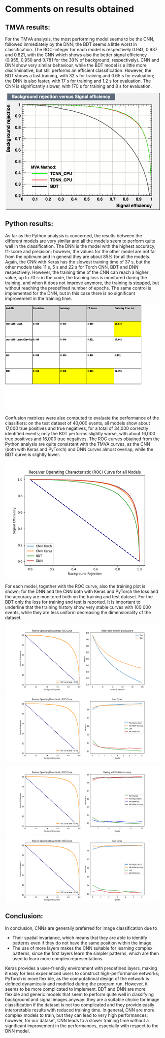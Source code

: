 
# Comments on results obtained

## TMVA results:
For the TMVA analysis, the most performing model seems to be the CNN, followed immediately by the DNN; the BDT seems a little worst in classification. The ROC-integer for each model is respectively 0.941, 0.937 and 0.821, with the CNN which shows also the better signal efficiency (0.955, 0,950 and 0.781 for the 30% of background, respectively). CNN and DNN show very similar behaviour, while the BDT model is a little more discriminative, but still performs an efficient classification. However, the BDT shows a fast training, with 32 s for training and 0.65 s for evaluation; the DNN is also faster, with 17 s for training and 1.2 s for evaluation. The CNN is significantly slower, with 170 s for training and 8 s for evaluation.

<p align="center">
  <img width="500" height="380" src="https://github.com/gaiafabbri/S-C/blob/main/Classification_results/TMVA_ROC.png">
</p>

## Python results:
As far as the Python analysis is concerned, the results between the different models are very similar and all the models seem to perform quite well in the classification. The DNN is the model with the highest accuracy, f1-score and precision; however, the values for the other model are not far from the optimum and in general they are about 85% for all the models. Again, the CNN with Keras has the slowest training time of 37 s, but the other models take 11 s, 5 s and 22 s for Torch CNN, BDT and DNN respectively. However, the training time of the CNN can reach a higher value, up to 70 s: in the code, the training loss is monitored during the training, and when it does not improve anymore, the training is stopped, but without reaching the predefined number of epochs. The same control is implemented for the DNN, but in this case there is no significant improvement in the training time.

<p align="center">
  <img width="620" height="340" src="https://github.com/gaiafabbri/S-C/blob/main/Classification_results/Results.png">
</p>

Confusion matrixes were also computed to evaluate the performance of the classifiers: on the test dataset of 40,000 events, all models show about 17,000 true positives and true negatives, for a total of 34,000 correctly identified events; only the BDT performs slightly worse, with about 16,000 true positives and 16,000 true negatives. The ROC curves obtained from the Python analysis are quite consistent with the TMVA curves, as the CNN (both with Keras and PyTorch) and DNN curves almost overlap, while the BDT curve is slightly lower.

<p align="center">
  <img width="550" height="380" src="https://github.com/gaiafabbri/S-C/blob/main/Classification_results/Comparison_among_models_100000_16x16.png">
</p>

For each model, together with the ROC curve, also the training plot is shown; for the DNN and the CNN both with Keras and PyTorch the loss and the accuracy are monitored both on the training and test dataset. For the BDT only the loss for training and test is reported. It is important to underline that the training history show very stable curves with 100 000 events, while they are less uniform decreasing the dimensionality of the dataset.  

<p align="center">
  <img width="500" height="220" src="https://github.com/gaiafabbri/S-C/blob/main/Classification_results/BDT_100000_16x16.png">
  <img width="500" height="220" src="https://github.com/gaiafabbri/S-C/blob/main/Classification_results/CNN with tensorflow-keras_100000_16x16.png">
</p>

<p align="center">
  <img width="500" height="220" src="https://github.com/gaiafabbri/S-C/blob/main/Classification_results/CNN with torch_100000_16x16.png">
  <img width="500" height="220" src="https://github.com/gaiafabbri/S-C/blob/main/Classification_results/DNN_100000_16x16.png">
</p>


## Conclusion:
In conclusion, CNNs are generally preferred for image classification due to
- Their spatial invariance, which means that they are able to identify patterns even if they do not have the same position within the image.
- The use of more layers makes the CNN suitable for learning complex patterns, since the first layers learn the simpler patterns, which are then used to learn more complex representations.

Keras provides a user-friendly environment with predefined layers, making it easy for less experienced users to construct high-performance networks; PyTorch is more flexible, as the computational design of the network is defined dynamically and modified during the program run. However, it seems to be more complicated to implement. BDT and DNN are more flexible and generic models that seem to perform quite well in classifying background and signal images anyway: they are a suitable choice for image classification if the dataset is not too complicated and they provide easily interpretable results with reduced training time. In general, CNN are more complex models to train, but they can lead to very high performances; however, for our dataset, CNN leads to a slower training time without a significant improvement in the performances, especially with respect to the DNN model.
